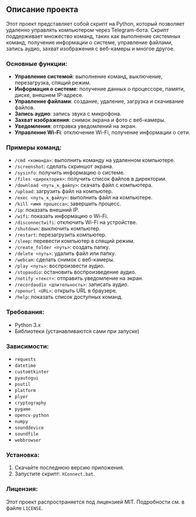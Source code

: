 ## Описание проекта

Этот проект представляет собой скрипт на Python, который позволяет удаленно управлять компьютером через Telegram-бота. Скрипт поддерживает множество команд, таких как выполнение системных команд, получение информации о системе, управление файлами, запись аудио, захват изображения с веб-камеры и многое другое.

### Основные функции:
- **Управление системой**: выполнение команд, выключение, перезагрузка, спящий режим.
- **Информация о системе**: получение данных о процессоре, памяти, диске, внешнем IP-адресе.
- **Управление файлами**: создание, удаление, загрузка и скачивание файлов.
- **Запись аудио**: запись звука с микрофона.
- **Захват изображения**: снимок экрана и фото с веб-камеры.
- **Уведомления**: отправка уведомлений на экран.
- **Управление Wi-Fi**: отключение Wi-Fi, получение информации о сети.

### Примеры команд:
- `/cmd <команда>`: выполнить команду на удаленном компьютере.
- `/screenshot`: сделать скриншот экрана.
- `/sysinfo`: получить информацию о системе.
- `/files <директория>`: получить список файлов в директории.
- `/download <путь_к_файлу>`: скачать файл с компьютера.
- `/upload`: загрузить файл на компьютер.
- `/exec <путь_к_файлу>`: выполнить файл на компьютере.
- `/kill <имя процесса>`: завершить процесс.
- `/ip`: показать внешний IP.
- `/wifi`: показать информацию о Wi-Fi.
- `/disconnectwifi`: отключить Wi-Fi на устройстве.
- `/shutdown`: выключить компьютер.
- `/restart`: перезагрузить компьютер.
- `/sleep`: перевести компьютер в спящий режим.
- `/create_folder <путь>`: создать папку.
- `/delete <путь>`: удалить файл или папку.
- `/webcam`: сделать снимок с веб-камеры.
- `/play <путь>`: воспроизвести аудио.
- `/stopaudio`: остановить воспроизведение аудио.
- `/notify <текст>`: отправить уведомление на экран.
- `/recordaudio <длительность>`: записать аудио.
- `/openurl <URL>`: открыть URL в браузере.
- `/help`: показать список доступных команд.

### Требования:
- Python 3.x
- Библиотеки (устанавливаются сами при запуске)

### Зависимости:
- `requests`
- `datetime`
- `customtkinter`
- `pyautogui`
- `psutil`
- `platform`
- `plyer`
- `cryptography`
- `pygame`
- `opencv-python`
- `numpy`
- `sounddevice`
- `soundfile`
- `webbrowser`

### Установка:
1. Скачайте последнюю версию приложения.
3. Запустите скрипт: `XConnect.bat`.

### Лицензия:
Этот проект распространяется под лицензией MIT. Подробности см. в файле `LICENSE`.
